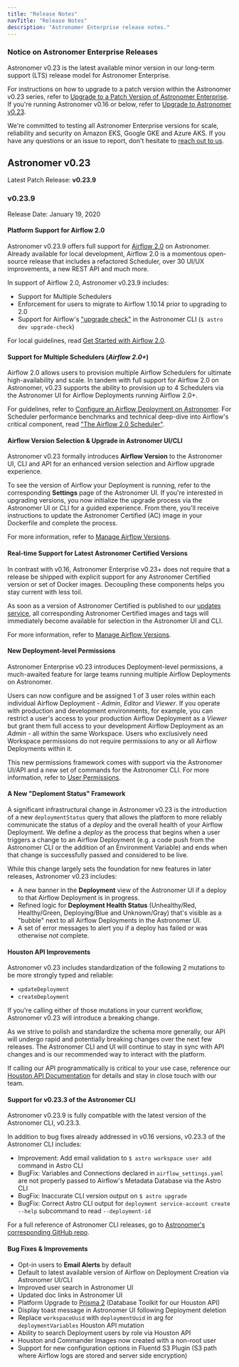 ```yaml
---
title: "Release Notes"
navTitle: "Release Notes"
description: "Astronomer Enterprise release notes."
---
```


### Notice on Astronomer Enterprise Releases

Astronomer v0.23 is the latest available minor version in our long-term support (LTS) release model for Astronomer Enterprise.

For instructions on how to upgrade to a patch version within the Astronomer v0.23 series, refer to [Upgrade to a Patch Version of Astronomer Enterprise](/docs/enterprise/stable/manage-astronomer/upgrade-astronomer/). If you're running Astronomer v0.16 or below, refer to [Upgrade to Astronomer v0.23](/docs/enterprise/stable/manage-astronomer/upgrade-to-0-23/).

We're committed to testing all Astronomer Enterprise versions for scale, reliability and security on Amazon EKS, Google GKE and Azure AKS. If you have any questions or an issue to report, don't hesitate to [reach out to us](support.astronomer.io).

## Astronomer v0.23

Latest Patch Release: **v0.23.9**

### v0.23.9

Release Date: January 19, 2020

#### Platform Support for Airflow 2.0

Astronomer v0.23.9 offers full support for [Airflow 2.0](https://www.astronomer.io/blog/introducing-airflow-2-0/) on Astronomer. Already available for local development, Airflow 2.0 is a momentous open-source release that includes a refactored Scheduler, over 30 UI/UX improvements, a new REST API and much more.

In support of Airflow 2.0, Astronomer v0.23.9 includes:

- Support for Multiple Schedulers
- Enforcement for users to migrate to Airflow 1.10.14 prior to upgrading to 2.0
- Support for Airflow's ["upgrade check"](https://airflow.apache.org/docs/apache-airflow/stable/upgrade-check.html) in the Astronomer CLI (`$ astro dev upgrade-check`)

For local guidelines, read [Get Started with Airflow 2.0](https://www.astronomer.io/guides/get-started-airflow-2).

#### Support for Multiple Schedulers (_Airflow 2.0+_)

Airflow 2.0 allows users to provision multiple Airflow Schedulers for ultimate high-availability and scale. In tandem with full support for Airflow 2.0 on Astronomer, v0.23 supports the ability to provision up to 4 Schedulers via the Astronomer UI for Airflow Deployments running Airflow 2.0+.

For guidelines, refer to [Configure an Airflow Deployment on Astronomer](https://www.astronomer.io/docs/enterprise/v0.16/deploy/configure-deployment#scale-core-resources). For Scheduler performance benchmarks and technical deep-dive into Airflow's critical component, read ["The Airflow 2.0 Scheduler"](https://www.astronomer.io/blog/airflow-2-scheduler).

#### Airflow Version Selection & Upgrade in Astronomer UI/CLI

Astronomer v0.23 formally introduces **Airflow Version** to the Astronomer UI, CLI and API for an enhanced version selection and Airflow upgrade experience.

To see the version of Airflow your Deployment is running, refer to the corresponding **Settings** page of the Astronomer UI. If you're interested in upgrading versions, you now initialize the upgrade process via the Astronomer UI or CLI for a guided experience. From there, you'll receive instructions to update the Astronomer Certified (AC) image in your Dockerfile and complete the process.

For more information, refer to [Manage Airflow Versions](https://www.astronomer.io/docs/enterprise/stable/customize-airflow/manage-airflow-versions/).

#### Real-time Support for Latest Astronomer Certified Versions

In contrast with v0.16, Astronomer Enterprise v0.23+ does not require that a release be shipped with explicit support for any Astronomer Certified version or set of Docker images. Decoupling these components helps you stay current with less toil.

As soon as a version of Astronomer Certified is published to our [updates service](http://updates.astronomer.io/astronomer-certified), all corresponding Astronomer Certified images and tags will immediately become available for selection in the Astronomer UI and CLI.

For more information, refer to [Manage Airflow Versions](https://www.astronomer.io/docs/enterprise/stable/customize-airflow/manage-airflow-versions/).

#### New Deployment-level Permissions

Astronomer Enterprise v0.23 introduces Deployment-level permissions, a much-awaited feature for large teams running multiple Airflow Deployments on Astronomer.

Users can now configure and be assigned 1 of 3 user roles within each individual Airflow Deployment - _Admin_, _Editor_ and _Viewer_. If you operate with production and development environments, for example, you can restrict a user's access to your production Airflow Deployment as a _Viewer_ but grant them full access to your development Airflow Deployment as an _Admin_ - all within the same Workspace. Users who exclusively need Workspace permissions do not require permissions to any or all Airflow Deployments within it.

This new permissions framework comes with support via the Astronomer UI/API and a new set of commands for the Astronomer CLI. For more information, refer to [User Permissions](https://www.astronomer.io/docs/enterprise/stable/manage-astronomer/workspace-permissions/).

#### A New "Deploment Status" Framework

A significant infrastructural change in Astronomer v0.23 is the introduction of a new `deploymentStatus` query that allows the platform to more reliably communicate the status of a _deploy_ and the overall health of your Airflow Deployment. We define a _deploy_ as the process that begins when a user triggers a change to an Airflow Deployment (e.g. a code push from the Astronomer CLI or the addition of an Environment Variable) and ends when that change is successfully passed and considered to be live.

While this change largely sets the foundation for new features in later releases, Astronomer v0.23 includes:

- A new banner in the **Deployment** view of the Astronomer UI if a deploy to that Airflow Deployment is in progress.
- Refined logic for **Deployment Health Status** (Unhealthy/Red, Healthy/Green, Deploying/Blue and Unknown/Gray) that's visible as a "bubble" next to all Airflow Deployments in the Astronomer UI.
- A set of error messages to alert you if a deploy has failed or was otherwise _not_ complete.

#### Houston API Improvements

Astronomer v0.23 includes standardization of the following 2 mutations to be more strongly typed and reliable:

- `updateDeployment`
- `createDeployment`

If you're calling either of those mutations in your current workflow, Astronomer v0.23 will introduce a breaking change.

As we strive to polish and standardize the schema more generally, our API will undergo rapid and potentially breaking changes over the next few releases. The Astronomer CLI and UI will continue to stay in sync with API changes and is our recommended way to interact with the platform.

If calling our API programmatically is critical to your use case, reference our [Houston API Documentation](/docs/enterprise/stable/manage-astronomer/houston-api/) for details and stay in close touch with our team.

#### Support for v0.23.3 of the Astronomer CLI

Astronomer v0.23.9 is fully compatible with the latest version of the Astronomer CLI, v0.23.3.

In addition to bug fixes already addressed in v0.16 versions, v0.23.3 of the Astronomer CLI includes:

 - Improvement: Add email validation to `$ astro workspace user add` command in Astro CLI
- BugFix: Variables and Connections declared in `airflow_settings.yaml` are not properly passed to Airflow's Metadata Database via the Astro CLI
- BugFix: Inaccurate CLI version output on `$ astro upgrade`
- BugFix: Correct Astro CLI output for `deployment service-account create --help` subcommand to read `--deployment-id`

For a full reference of Astronomer CLI releases, go to [Astronomer's corresponding GitHub repo](https://github.com/astronomer/astro-cli/releases).

#### Bug Fixes & Improvements

- Opt-in users to **Email Alerts** by default
- Default to latest available version of Airflow on Deployment Creation via Astronomer UI/CLI
- Improved user search in Astronomer UI
- Updated doc links in Astronomer UI
- Platform Upgrade to [Prisma 2](https://www.prisma.io/) (Database Toolkit for our Houston API)
- Display toast message in Astronomer UI following Deployment deletion
- Replace `workspaceUuid` with `deploymentUuid` in arg for `deploymentVariables` Houston API mutation
- Ability to search Deployment users by role via Houston API
- Houston and Commander Images now created with a non-root user
- Support for new configuration options in Fluentd S3 Plugin (S3 path where Airflow logs are stored and server side encryption)
